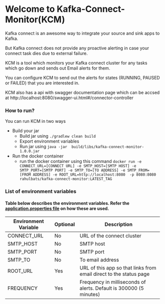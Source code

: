 # Welcome to Kafka-Connect-Monitor(KCM)
Kafka connect is an awesome way to integrate your source and sink apps to Kafka. 

But Kafka connect does not provide any proactive alerting in case your connect task dies due to external failure.

KCM is a tool which monitors your Kafka connect cluster for any tasks which go down and sends out Email alerts for them.

You can configure KCM to send out the alerts for states (RUNNING, PAUSED or FAILED) that you are interested in.

KCM also has a api with swagger documentation page which can be accsed at  http://localhost:8080/swagger-ui.html#/connector-controller

### How to run?
You can run KCM in two ways

* Build your jar 
  * Build jar using `./gradlew clean build`
  * Export environment variables
  * Run jar using `java -jar  build/libs/kafka-connect-monitor-1.0.0.jar `
* Run the docker container 
    * run the docker container using this command `docker run -e CONNECT_URL=[CONNECT URL] -e SMTP_HOST=[SMTP HOST] -e SMTP_PORT=[SMTP PORT] -e SMTP_TO=[TO ADDRESS] -e SMTP_FROM=[FROM ADDRESS] -e ROOT_URL=http://localhost:8080  -p 8080:8080  rahulbats/kafka-connect-monitor:LATEST_TAG`

### List of environment variables
#### Table below describes the environment variables. Refer the [application.properties file](src/main/resources/application.properties) on how these are used.
| Environment Variable | Optional | Description |
| --- | --- | --- |
| CONNECT_URL | No | URL of the connect cluster |
| SMTP_HOST | No | SMTP host |
| SMTP_PORT | No | SMTP port |
| SMTP_TO | No | To email address |
| ROOT_URL | Yes | URL of this app so that links from email direct to the status page |
| FREQUENCY | Yes | Frequency in milliseconds of alerts. Default is 300000 (5 minutes) |

  